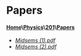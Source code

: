 # Papers
#### [Home](..\..\..)\\[Physics](..\..)\\[201](..)\\[Papers]()
- [_Midsems (1).pdf_](Midsems%20(1).pdf)
- [_Midsems (2).pdf_](Midsems%20(2).pdf)
